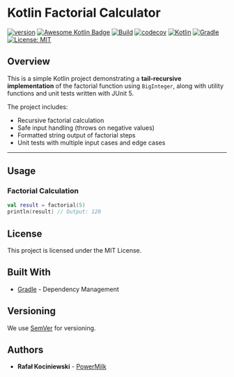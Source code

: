 # Kotlin Factorial Calculator

[![version](https://img.shields.io/badge/version-1.0.1-yellow.svg)](https://semver.org)
[![Awesome Kotlin Badge](https://kotlin.link/awesome-kotlin.svg)](https://github.com/KotlinBy/awesome-kotlin)
[![Build](https://github.com/rkociniewski/factorial/actions/workflows/main.yml/badge.svg)](https://github.com/rkociniewski/factorial/actions/workflows/main.yml)
[![codecov](https://codecov.io/gh/rkociniewski/factorial/branch/main/graph/badge.svg)](https://codecov.io/gh/rkociniewski/factorial)
[![Kotlin](https://img.shields.io/badge/Kotlin-2.1.21-blueviolet?logo=kotlin)](https://kotlinlang.org/)
[![Gradle](https://img.shields.io/badge/Gradle-8.14.1-blue?logo=gradle)](https://gradle.org/)
[![License: MIT](https://img.shields.io/badge/License-MIT-greem.svg)](https://opensource.org/licenses/MIT)

## Overview

This is a simple Kotlin project demonstrating a **tail-recursive implementation** of the factorial function using `BigInteger`, along with utility functions and unit tests written with JUnit 5.

The project includes:
- Recursive factorial calculation
- Safe input handling (throws on negative values)
- Formatted string output of factorial steps
- Unit tests with multiple input cases and edge cases

---

## Usage

### Factorial Calculation

```kotlin
val result = factorial(5)
println(result) // Output: 120
```

## License

This project is licensed under the MIT License.

## Built With

* [Gradle](https://gradle.org/) - Dependency Management

## Versioning

We use [SemVer](http://semver.org/) for versioning.

## Authors

* **Rafał Kociniewski** - [PowerMilk](https://github.com/rkociniewski)
